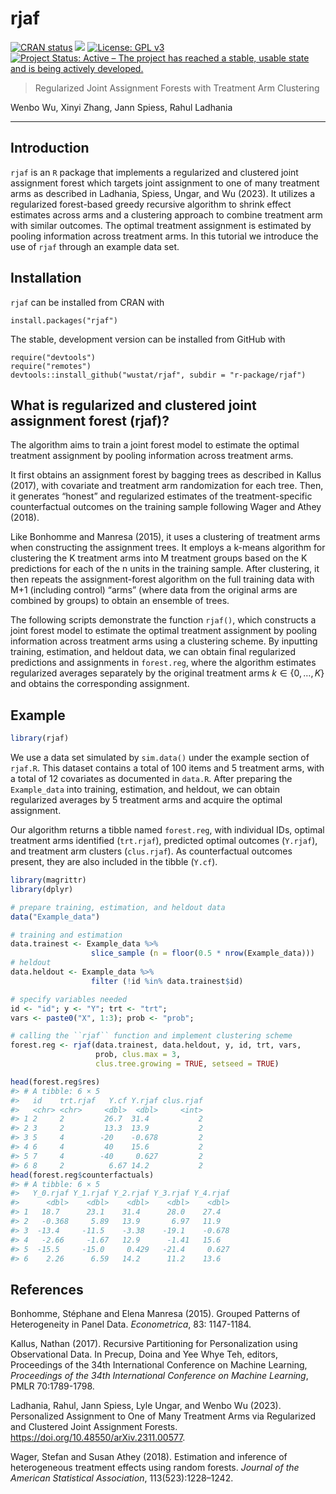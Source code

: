 
<!-- README.md is generated from README.Rmd. Please edit that file -->

# rjaf

<!-- badges: start -->

[![CRAN
status](https://www.r-pkg.org/badges/version/rjaf)](https://CRAN.R-project.org/package=rjaf)
![](http://cranlogs.r-pkg.org/badges/grand-total/rjaf) [![License: GPL
v3](https://img.shields.io/badge/License-GPLv3-blue.svg)](https://www.gnu.org/licenses/gpl-3.0)
[![Project Status: Active – The project has reached a stable, usable
state and is being actively
developed.](https://www.repostatus.org/badges/latest/active.svg)](https://www.repostatus.org/#active)
<!-- badges: end -->

> Regularized Joint Assignment Forests with Treatment Arm Clustering

Wenbo Wu, Xinyi Zhang, Jann Spiess, Rahul Ladhania

------------------------------------------------------------------------

## Introduction

`rjaf` is an `R` package that implements a regularized and clustered
joint assignment forest which targets joint assignment to one of many
treatment arms as described in Ladhania, Spiess, Ungar, and Wu (2023).
It utilizes a regularized forest-based greedy recursive algorithm to
shrink effect estimates across arms and a clustering approach to combine
treatment arm with similar outcomes. The optimal treatment assignment is
estimated by pooling information across treatment arms. In this tutorial
we introduce the use of `rjaf` through an example data set.

## Installation

`rjaf` can be installed from CRAN with

    install.packages("rjaf")

The stable, development version can be installed from GitHub with

    require("devtools")
    require("remotes")
    devtools::install_github("wustat/rjaf", subdir = "r-package/rjaf")

## What is regularized and clustered joint assignment forest (rjaf)?

The algorithm aims to train a joint forest model to estimate the optimal
treatment assignment by pooling information across treatment arms.

It first obtains an assignment forest by bagging trees as described in
Kallus (2017), with covariate and treatment arm randomization for each
tree. Then, it generates “honest” and regularized estimates of the
treatment-specific counterfactual outcomes on the training sample
following Wager and Athey (2018).

Like Bonhomme and Manresa (2015), it uses a clustering of treatment arms
when constructing the assignment trees. It employs a k-means algorithm
for clustering the K treatment arms into M treatment groups based on the
K predictions for each of the n units in the training sample. After
clustering, it then repeats the assignment-forest algorithm on the full
training data with M+1 (including control) “arms” (where data from the
original arms are combined by groups) to obtain an ensemble of trees.

The following scripts demonstrate the function `rjaf()`, which
constructs a joint forest model to estimate the optimal treatment
assignment by pooling information across treatment arms using a
clustering scheme. By inputting training, estimation, and heldout data,
we can obtain final regularized predictions and assignments in
`forest.reg`, where the algorithm estimates regularized averages
separately by the original treatment arms $k \in \{0,\ldots,K\}$ and
obtains the corresponding assignment.

## Example

``` r
library(rjaf)
```

We use a data set simulated by `sim.data()` under the example section of
`rjaf.R`. This dataset contains a total of 100 items and 5 treatment
arms, with a total of 12 covariates as documented in `data.R`. After
preparing the `Example_data` into training, estimation, and heldout, we
can obtain regularized averages by 5 treatment arms and acquire the
optimal assignment.

Our algorithm returns a tibble named `forest.reg`, with individual IDs,
optimal treatment arms identified (`trt.rjaf`), predicted optimal
outcomes (`Y.rjaf`), and treatment arm clusters (`clus.rjaf`). As
counterfactual outcomes present, they are also included in the tibble
(`Y.cf`).

``` r
library(magrittr)
library(dplyr)

# prepare training, estimation, and heldout data
data("Example_data")

# training and estimation
data.trainest <- Example_data %>% 
                  slice_sample (n = floor(0.5 * nrow(Example_data)))
# heldout
data.heldout <- Example_data %>% 
                  filter (!id %in% data.trainest$id)

# specify variables needed
id <- "id"; y <- "Y"; trt <- "trt";  
vars <- paste0("X", 1:3); prob <- "prob";

# calling the ``rjaf`` function and implement clustering scheme
forest.reg <- rjaf(data.trainest, data.heldout, y, id, trt, vars, 
                   prob, clus.max = 3, 
                   clus.tree.growing = TRUE, setseed = TRUE)
```

``` r
head(forest.reg$res)
#> # A tibble: 6 × 5
#>   id    trt.rjaf   Y.cf Y.rjaf clus.rjaf
#>   <chr> <chr>     <dbl>  <dbl>     <int>
#> 1 2     2         26.7  31.4           2
#> 2 3     2         13.3  13.9           2
#> 3 5     4        -20    -0.678         2
#> 4 6     4         40    15.6           2
#> 5 7     4        -40     0.627         2
#> 6 8     2          6.67 14.2           2
head(forest.reg$counterfactuals)
#> # A tibble: 6 × 5
#>   Y_0.rjaf Y_1.rjaf Y_2.rjaf Y_3.rjaf Y_4.rjaf
#>      <dbl>    <dbl>    <dbl>    <dbl>    <dbl>
#> 1   18.7      23.1    31.4      28.0    27.4  
#> 2   -0.368     5.89   13.9       6.97   11.9  
#> 3  -13.4     -11.5    -3.38    -19.1    -0.678
#> 4   -2.66     -1.67   12.9      -1.41   15.6  
#> 5  -15.5     -15.0     0.429   -21.4     0.627
#> 6    2.26      6.59   14.2      11.2    13.6
```

## References

Bonhomme, Stéphane and Elena Manresa (2015). Grouped Patterns of
Heterogeneity in Panel Data. *Econometrica*, 83: 1147-1184.

Kallus, Nathan (2017). Recursive Partitioning for Personalization using
Observational Data. In Precup, Doina and Yee Whye Teh, editors,
Proceedings of the 34th International Conference on Machine Learning,
*Proceedings of the 34th International Conference on Machine Learning*,
PMLR 70:1789-1798.

Ladhania, Rahul, Jann Spiess, Lyle Ungar, and Wenbo Wu (2023).
Personalized Assignment to One of Many Treatment Arms via Regularized
and Clustered Joint Assignment Forests.
<https://doi.org/10.48550/arXiv.2311.00577>.

Wager, Stefan and Susan Athey (2018). Estimation and inference of
heterogeneous treatment effects using random forests. *Journal of the
American Statistical Association*, 113(523):1228–1242.
